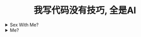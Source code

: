 <h1 align="center">
我写代码没有技巧, 全是AI
</h1>


<details>
  <summary>Sex With Me?</summary>

<h2 align="center">
什么都是假的，只有鸡巴插进逼里才是真的
</h2>

![bro love fucking](./fuckingshot/00.jpg)
![bro love fucking](./fuckingshot/01.jpg)
![bro love fucking](./fuckingshot/02.jpg)
![bro love fucking](./fuckingshot/03.jpg)
![bro love fucking](./fuckingshot/04.jpg)
</details>

<details>
  <summary>Me?</summary>

我不是写代码的好手，我只是网络小丑。
But anyway, fuck you who is reading this content!
</details>